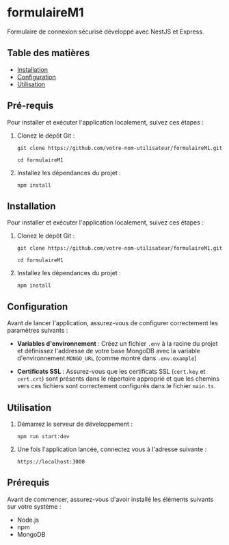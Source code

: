 # formulaireM1
Formulaire de connexion sécurisé développé avec NestJS et Express.

## Table des matières
- [Installation](#installation)
- [Configuration](#configuration)
- [Utilisation](#utilisation)


## Pré-requis
Pour installer et exécuter l'application localement, suivez ces étapes :

1. Clonez le dépôt Git :
   ```
   git clone https://github.com/votre-nom-utilisateur/formulaireM1.git
   
   cd formulaireM1
   ```
2. Installez les dépendances du projet :
   ```
   npm install
   ```

## Installation
Pour installer et exécuter l'application localement, suivez ces étapes :

1. Clonez le dépôt Git :
   ```
   git clone https://github.com/votre-nom-utilisateur/formulaireM1.git
   
   cd formulaireM1
   ```
2. Installez les dépendances du projet :
   ```
   npm install
   ```

## Configuration
Avant de lancer l'application, assurez-vous de configurer correctement les paramètres suivants :

- **Variables d'environnement** : Créez un fichier `.env` à la racine du projet et définissez l'addresse de votre base MongoDB avec la variable d'environnement `MONGO_URL` (comme montré dans `.env.example`)

- **Certificats SSL** : Assurez-vous que les certificats SSL (`cert.key` et `cert.crt`) sont présents dans le répertoire approprié et que les chemins vers ces fichiers sont correctement configurés dans le fichier `main.ts`.

## Utilisation
1. Démarrez le serveur de développement :
   ```
   npm run start:dev
   ```

2. Une fois l'application lancée, connectez vous à l'adresse suivante :
    ```
    https://localhost:3000
    ```

## Prérequis
Avant de commencer, assurez-vous d'avoir installé les éléments suivants sur votre système :

- Node.js
- npm
- MongoDB
